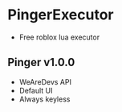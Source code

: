 # PingerExecutor
+ Free roblox lua executor

##  Pinger v1.0.0
+ WeAreDevs API
+ Default UI
+ Always keyless

